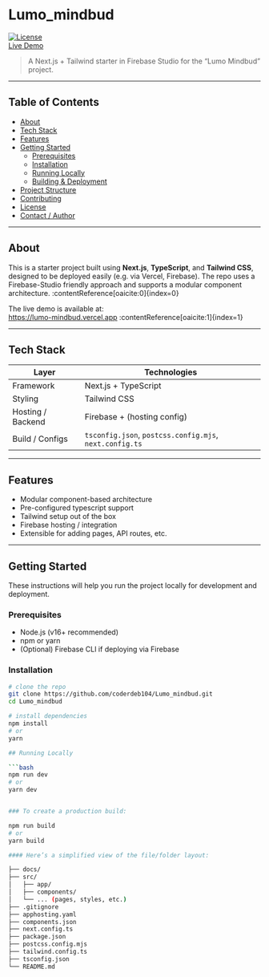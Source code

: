 # Lumo_mindbud

[![License](https://img.shields.io/badge/license-MIT-blue.svg)](#license)  
[Live Demo](https://lumo-mindbud.vercel.app)  

> A Next.js + Tailwind starter in Firebase Studio for the “Lumo Mindbud” project.

---

## Table of Contents

- [About](#about)  
- [Tech Stack](#tech-stack)  
- [Features](#features)  
- [Getting Started](#getting-started)  
  - [Prerequisites](#prerequisites)  
  - [Installation](#installation)  
  - [Running Locally](#running-locally)  
  - [Building & Deployment](#building--deployment)  
- [Project Structure](#project-structure)  
- [Contributing](#contributing)  
- [License](#license)  
- [Contact / Author](#contact--author)  

---

## About

This is a starter project built using **Next.js**, **TypeScript**, and **Tailwind CSS**, designed to be deployed easily (e.g. via Vercel, Firebase). The repo uses a Firebase-Studio friendly approach and supports a modular component architecture. :contentReference[oaicite:0]{index=0}

The live demo is available at:  
https://lumo-mindbud.vercel.app :contentReference[oaicite:1]{index=1}

---

## Tech Stack

| Layer | Technologies |
|---|---|
| Framework | Next.js + TypeScript |
| Styling | Tailwind CSS |
| Hosting / Backend | Firebase + (hosting config) |
| Build / Configs | `tsconfig.json`, `postcss.config.mjs`, `next.config.ts` |

---

## Features

- Modular component-based architecture  
- Pre-configured typescript support  
- Tailwind setup out of the box  
- Firebase hosting / integration  
- Extensible for adding pages, API routes, etc.

---

## Getting Started

These instructions will help you run the project locally for development and deployment.

### Prerequisites

- Node.js (v16+ recommended)  
- npm or yarn  
- (Optional) Firebase CLI if deploying via Firebase  

### Installation

```bash
# clone the repo
git clone https://github.com/coderdeb104/Lumo_mindbud.git
cd Lumo_mindbud

# install dependencies
npm install
# or
yarn

## Running Locally

```bash
npm run dev
# or
yarn dev


### To create a production build:

npm run build
# or
yarn build

#### Here’s a simplified view of the file/folder layout:

├── docs/
├── src/
│   ├── app/
│   ├── components/
│   └── ... (pages, styles, etc.)
├── .gitignore
├── apphosting.yaml
├── components.json
├── next.config.ts
├── package.json
├── postcss.config.mjs
├── tailwind.config.ts
├── tsconfig.json
└── README.md
